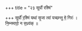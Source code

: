 +++
title = "२३ सूर्यो रश्मिं"

+++
सूर्यो॑ र॒श्मिं यथा॑ सृ॒जा त्वा॑ यच्छन्तु मे॒ गिरः॑ ।  
नि॒म्नमापो॒ न स॒ध्र्य॑क् ॥